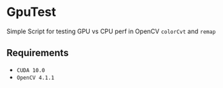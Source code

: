 # GpuTest
Simple Script for testing GPU vs CPU perf in OpenCV `colorCvt` and `remap`

## Requirements
 - `CUDA 10.0`
 - `OpenCV 4.1.1`